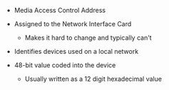 - Media Access Control Address
- Assigned to the Network Interface Card
	- Makes it hard to change and typically can't
- Identifies devices used on a local network

- 48-bit value coded into the device
	- Usually written as a 12 digit hexadecimal value